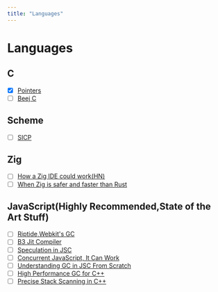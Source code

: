 ```yaml
---
title: "Languages"
---
```


# Languages

## C

- [x] [Pointers](https://pdos.csail.mit.edu/6.828/2014/readings/pointers.pdf)
- [ ] [Beej C](https://beej.us/guide/bgc/)

## Scheme

- [ ] [SICP](https://youtube.com/playlist?list=PLE18841CABEA24090)

## Zig

- [ ] [How a Zig IDE could work(HN)](https://news.ycombinator.com/item?id=34740937)
- [ ] [When Zig is safer and faster than Rust](https://news.ycombinator.com/item?id=35060479)

## JavaScript(Highly Recommended,State of the Art Stuff)

- [ ] [Riptide,Webkit's GC](https://webkit.org/blog/7122/introducing-riptide-webkits-retreating-wavefront-concurrent-garbage-collector/)
- [ ] [B3 Jit Compiler](https://webkit.org/blog/5852/introducing-the-b3-jit-compiler/)
- [ ] [Speculation in JSC](https://webkit.org/blog/10308/speculation-in-javascriptcore/)
- [ ] [Concurrent JavaScript, It Can Work](https://webkit.org/blog/7846/concurrent-javascript-it-can-work/)
- [ ] [Understanding GC in JSC From Scratch](https://webkit.org/blog/12967/understanding-gc-in-jsc-from-scratch/)
- [ ] [High Performance GC for C++](https://v8.dev/blog/high-performance-cpp-gc)
- [ ] [Precise Stack Scanning in C++](https://docs.google.com/document/d/1mF-IW2UDwFslAREeapnP8bgXAlLG_DScOVhuTo34gBQ/edit#heading=h.ft3eufkln61m)
